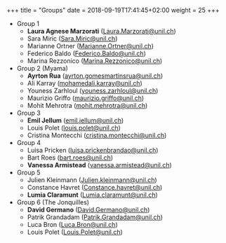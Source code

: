 +++
title = "Groups"
date =  2018-09-19T17:41:45+02:00
weight = 25
+++

* Group 1
    - **Laura Agnese Marzorati** (<Laura.Marzorati@unil.ch>)
    - Sara Miric (<Sara.Miric@unil.ch>)
    - Marianne Ortner (<Marianne.Ortner@unil.ch>)
    - Federico Baldo (<Federico.Baldo@unil.ch>)
    - Marina Rezzonico (<Marina.Rezzonico@unil.ch>)
* Group 2 (Myama)
    - **Ayrton Rua** (<ayrton.gomesmartinsrua@unil.ch>)
    - Ali Karray (<mohamedali.karray@unil.ch>)
    - Youness Zarhloul (<youness.zarhloul@unil.ch>)
    - Maurizio Griffo (<maurizio.griffo@unil.ch>)
    - Mohit Mehrotra (<mohit.mehrotra@unil.ch>)
* Group 3
    - **Emil Jellum** (<emil.jellum@unil.ch>)
    - Louis Polet (<louis.polet@unil.ch>)
    - Cristina Montecchi (<cristina.montecchi@unil.ch>)
* Group 4 
    - Luisa Pricken (<luisa.prickenbrandao@unil.ch>)
    - Bart Roes (<bart.roes@unil.ch>)
    - **Vanessa Armistead** (<vanessa.armistead@unil.ch>)
* Group 5
    - Julien Kleinmann (<Julien.kleinmann@unil.ch>)
    - Constance Havret (<Constance.havret@unil.ch>)
    - **Lumia Claramunt** (<Lumia.claramunt@unil.ch>)
* Group 6 (The Jonquilles)
    - **David Germano** (<David.Germano@unil.ch>)
    - Patrik Grandadam (<Patrik.Grandadam@unil.ch>)
    - Luca Bron (<Luca.Bron@unil.ch>)
    - Louis Polet (<Louis.Polet@unil.ch>)